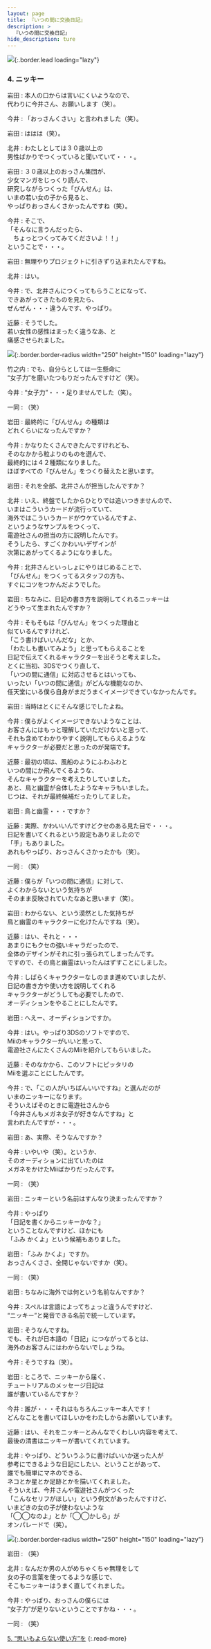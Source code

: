 ```yaml
---
layout: page
title: 『いつの間に交換日記』
description: >
  『いつの間に交換日記』
hide_description: ture
---
```


![](/interviews/jp/3ds/jfrj/vol1/img/mainvisual4.jpg){:.border.lead loading="lazy"}

### 4. ニッキー

岩田
: 本人の口からは言いにくいようなので、<br>代わりに今井さん、お願いします（笑）。

今井
: 「おっさんくさい」と言われました（笑）。

岩田
: ははは（笑）。

北井
: わたしとしては３０歳以上の<br>男性ばかりでつくっていると聞いていて・・・。

岩田
: ３０歳以上のおっさん集団が、<br>少女マンガをじっくり読んで、<br>研究しながらつくった「びんせん」は、<br>いまの若い女の子から見ると、<br>やっぱりおっさんくさかったんですね（笑）。

今井
: そこで、<br>「そんなに言うんだったら、<br>　ちょっとつくってみてくださいよ！！」<br>ということで・・・。

岩田
: 無理やりプロジェクトに引きずり込まれたんですね。

北井
: はい。

今井
: で、北井さんにつくってもらうことになって、<br>できあがってきたものを見たら、<br>ぜんぜん・・・違うんです、やっぱり。

近藤
: そうでした。<br>若い女性の感性はまったく違うなあ、と<br>痛感させられました。

![](/interviews/jp/3ds/jfrj/vol1/img/photo15.jpg){:.border.border-radius width="250" height="150"  loading="lazy"}

竹之内
: でも、自分らとしては一生懸命に<br>“女子力”を磨いたつもりだったんですけど（笑）。

今井
: “女子力”・・・足りませんでした（笑）。

一同
: （笑）

岩田
: 最終的に「びんせん」の種類は<br>どれくらいになったんですか？

今井
: かなりたくさんできたんですけれども、<br>そのなかから粒よりのものを選んで、<br>最終的には４２種類になりました。<br>ほぼすべての「びんせん」をつくり替えたと思います。

岩田
: それを全部、北井さんが担当したんですか？

北井
: いえ、終盤でしたからひとりでは追いつきませんので、<br>いまはこういうカードが流行っていて、<br>海外ではこういうカードがウケているんですよ、<br>というようなサンプルをつくって、<br>電遊社さんの担当の方に説明したんです。<br>そうしたら、すごくかわいいデザインが<br>次第にあがってくるようになりました。

今井
: 北井さんといっしょにやりはじめることで、<br>「びんせん」をつくってるスタッフの方も、<br>すぐにコツをつかんだようでした。

岩田
: ちなみに、日記の書き方を説明してくれるニッキーは<br>どうやって生まれたんですか？

今井
: そもそもは「びんせん」をつくった理由と<br>似ているんですけれど、<br>「こう書けばいいんだな」とか、<br>「わたしも書いてみよう」と思ってもらえることを<br>日記で伝えてくれるキャラクターを出そうと考えました。<br>とくに当初、3DSでつくり直して、<br>「いつの間に通信」に対応させるとはいっても、<br>いったい「いつの間に通信」がどんな機能なのか、<br>任天堂にいる僕ら自身がまだうまくイメージできていなかったんです。

岩田
: 当時はとくにそんな感じでしたよね。

今井
: 僕らがよくイメージできないようなことは、<br>お客さんにはもっと理解していただけないと思って、<br>それも含めてわかりやすく説明してもらえるような<br>キャラクターが必要だと思ったのが発端です。

近藤
: 最初の頃は、風船のようにふわふわと<br>いつの間にか飛んでくるような、<br>そんなキャラクターを考えたりしていました。<br>あと、鳥と幽霊が合体したようなキャラもいました。<br>じつは、それが最終候補だったりしてました。

岩田
: 鳥と幽霊・・・ですか？

近藤
: 実際、かわいいんですけどクセのある見た目で・・・。<br>日記を書いてくれるという設定もありましたので<br>「手」もありました。<br>あれもやっぱり、おっさんくさかったかも（笑）。

一同
: （笑）

近藤
: 僕らが「いつの間に通信」に対して、<br>よくわからないという気持ちが<br>そのまま反映されていたなあと思います（笑）。

岩田
: わからない、という漠然とした気持ちが<br>鳥と幽霊のキャラクターに化けたんですね（笑）。

近藤
: はい、それと・・・<br>あまりにもクセの強いキャラだったので、<br>全体のデザインがそれに引っ張られてしまったんです。<br>ですので、その鳥と幽霊はいったんはずすことにしました。

今井
: しばらくキャラクターなしのまま進めていましたが、<br>日記の書き方や使い方を説明してくれる<br>キャラクターがどうしても必要でしたので、<br>オーディションをやることにしたんです。

岩田
: へえー、オーディションですか。

今井
: はい。やっぱり3DSのソフトですので、<br>Miiのキャラクターがいいと思って、<br>電遊社さんにたくさんのMiiを紹介してもらいました。

近藤
: そのなかから、このソフトにピッタリの<br>Miiを選ぶことにしたんです。

今井
: で、「この人がいちばんいいですね」と選んだのが<br>いまのニッキーになります。<br>そういえばそのときに電遊社さんから<br>「今井さんもメガネ女子が好きなんですね」と<br>言われたんですが・・・。

岩田
: あ、実際、そうなんですか？

今井
: いやいや（笑）。というか、<br>そのオーディションに出ていたのは<br>メガネをかけたMiiばかりだったんです。

一同
: （笑）

岩田
: ニッキーという名前はすんなり決まったんですか？

今井
: やっぱり<br>「日記を書くからニッキーかな？」<br>ということなんですけど、ほかにも<br>「ふみ かくよ」という候補もありました。

岩田
: 「ふみ かくよ」ですか。<br>おっさんくささ、全開じゃないですか（笑）。

一同
: （笑）

岩田
: ちなみに海外では何という名前なんですか？

今井
: スペルは言語によってちょっと違うんですけど、<br>“ニッキー”と発音できる名前で統一しています。

岩田
: そうなんですね。<br>でも、それが日本語の「日記」につながってるとは、<br>海外のお客さんにはわからないでしょうね。

今井
: そうですね（笑）。

岩田
: ところで、ニッキーから届く、<br>チュートリアルのメッセージ日記は<br>誰が書いているんですか？

今井
: 誰が・・・それはもちろんニッキー本人です！<br>どんなことを書いてほしいかをわたしからお願いしています。

近藤
: はい、それをニッキーとみんなでくわしい内容を考えて、<br>最後の清書はニッキーが書いてくれています。

北井
: やっぱり、どういうふうに書けばいいか迷った人が<br>参考にできるような日記にしたい、ということがあって、<br>誰でも簡単にマネのできる、<br>ネコとか星とか足跡とかを描いてくれました。<br>そういえば、今井さんや電遊社さんがつくった<br>「こんなセリフがほしい」という例文があったんですけど、<br>いまどきの女の子が使わないような<br>「◯◯なのよ」とか「◯◯かしら」が<br>オンパレードで（笑）。

![](/interviews/jp/3ds/jfrj/vol1/img/photo16.jpg){:.border.border-radius width="250" height="150"  loading="lazy"}

岩田
: （笑）

北井
: なんだか男の人がめちゃくちゃ無理をして<br>女の子の言葉を使ってるような感じで、<br>そこもニッキーはうまく直してくれました。

今井
: やっぱり、おっさんの僕らには<br>“女子力”が足りないということですかね・・・。

一同
: （笑）

[5. “思いもよらない使い方”を](5.md)
{:.read-more}
